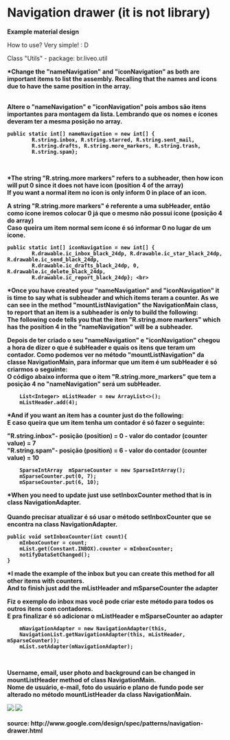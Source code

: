 Navigation drawer (it is not library)
===============================

<b>Example material design</b>

How to use? Very simple! : D

Class "Utils" - package: br.liveo.util <br>

<b>*Change the "nameNavigation" and "iconNavigation" as both are important items to list the assembly. Recalling that the names and icons due to have the same position in the array.</br> <br>

<b>Altere o "nameNavigation" e "iconNavigation" pois ambos são itens importantes para montagem da lista. Lembrando que os nomes e ícones deveram ter a mesma posição no array.</b> <br>

    public static int[] nameNavigation = new int[] {
            R.string.inbox, R.string.starred, R.string.sent_mail,
            R.string.drafts, R.string.more_markers, R.string.trash,
            R.string.spam}; 
<br>

<b>*The string "R.string.more markers" refers to a subheader, then how icon will put 0 since it does not have icon (position 4 of the array)</b> <br>
<b>If you want a normal item no icon is only inform 0 in place of an icon. </b> <br>

<b>A string "R.string.more markers" é referente a uma subHeader, então como ícone iremos colocar 0 já que o mesmo não possui ícone (posição 4 do array) </b> <br>
<b>Caso queira um item normal sem ícone é só informar 0 no lugar de um ícone. </b> <br>

	public static int[] iconNavigation = new int[] {
            R.drawable.ic_inbox_black_24dp, R.drawable.ic_star_black_24dp, R.drawable.ic_send_black_24dp,
            R.drawable.ic_drafts_black_24dp, 0, R.drawable.ic_delete_black_24dp, 
            R.drawable.ic_report_black_24dp}; <br>

<b>*Once you have created your "nameNavigation" and "iconNavigation" it is time to say what is subheader and which items teram a counter.</b>
<b>As we can see in the method "mountListNavigation" the NavigationMain class, to report that an item is a subheader is only to build the following: </b> <br>
<b>The following code tells you that the item "R.string.more markers" which has the position 4 in the "nameNavigation" will be a subheader. </b> <br>

<b>Depois de ter criado o seu "nameNavigation" e "iconNavigation" chegou a hora de dizer o que é subHeader e quais os itens que teram um contador.</b>
<b>Como podemos ver no método "mountListNavigation" da classe NavigationMain, para informar que um item é um subHeader é só criarmos o seguinte: </b> <br>
<b>O código abaixo informa que o item "R.string.more_markers" que tem a posição 4 no "nameNavigation" será um subHeader. </b> <br>

        List<Integer> mListHeader = new ArrayList<>();
        mListHeader.add(4); 

<b>*And if you want an item has a counter just do the following: </b> <br>
<b>E caso queira que um item tenha um contador é só fazer o seguinte: </b> <br>

"R.string.inbox"- posição (position)  = 0 - valor do contador (counter value) = 7 <br>
"R.string.spam"- posição (position) = 6 - valor do contador (counter value) = 10

        SparseIntArray  mSparseCounter = new SparseIntArray();
        mSparseCounter.put(0, 7);
        mSparseCounter.put(6, 10);
        
<b>*When you need to update just use setInboxCounter method that is in class NavigationAdapter. </b> <br>        
<b>Quando precisar atualizar é só usar o método setInboxCounter que se encontra na class NavigationAdapter. </b> <br>

	public void setInboxCounter(int count){
		mInboxCounter = count;
		mList.get(Constant.INBOX).counter = mInboxCounter;
		notifyDataSetChanged();
	}

<b>*I made the example of the inbox but you can create this method for all other items with counters. </b> <br>
<b>And to finish just add the mListHeader and mSparseCounter the adapter </b> <br>

<b>Fiz o exemplo do inbox mas você pode criar este método para todos os outros itens com contadores. </b> <br>
<b>E pra finalizar é só adicionar o mListHeader e mSparseCounter ao adapter </b> <br>

        mNavigationAdapter = new NavigationAdapter(this, 
        NavigationList.getNavigationAdapter(this, mListHeader, mSparseCounter));
        mList.setAdapter(mNavigationAdapter);
<br>

<b>Username, email, user photo and background can be changed in mountListHeader method of class NavigationMain. </b> <br>
<b>Nome de usuário, e-mail, foto do usuário e plano de fundo pode ser alterado no método mountListHeader da class NavigationMain. </b> <br>

<img src="https://raw.githubusercontent.com/rudsonlive/NavigationDrawer-MaterialDesign/master/Screenshot/Screenshot_01.png"> 

<img src="https://raw.githubusercontent.com/rudsonlive/NavigationDrawer-MaterialDesign/master/Screenshot/Screenshot_02.png"> 

<br>
<br>
source: http://www.google.com/design/spec/patterns/navigation-drawer.html
